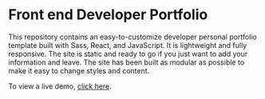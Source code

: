 # Front end Developer Portfolio

This repository contains an easy-to-customize developer personal portfolio template built with Sass, React, and JavaScript. It is lightweight and fully responsive. The site is static and ready to go if you just want to add your information and leave. The site has been built as modular as possible to make it easy to change styles and content.

To view a live demo, [click here](http://www.testsite1.space/).